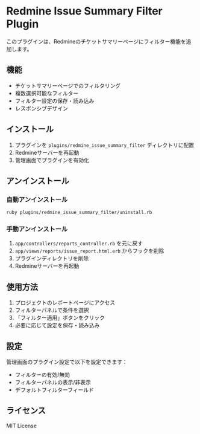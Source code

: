 # Redmine Issue Summary Filter Plugin

このプラグインは、Redmineのチケットサマリーページにフィルター機能を追加します。

## 機能

- チケットサマリーページでのフィルタリング
- 複数選択可能なフィルター
- フィルター設定の保存・読み込み
- レスポンシブデザイン

## インストール

1. プラグインを `plugins/redmine_issue_summary_filter` ディレクトリに配置
2. Redmineサーバーを再起動
3. 管理画面でプラグインを有効化

## アンインストール

### 自動アンインストール
```bash
ruby plugins/redmine_issue_summary_filter/uninstall.rb
```

### 手動アンインストール
1. `app/controllers/reports_controller.rb` を元に戻す
2. `app/views/reports/issue_report.html.erb` からフックを削除
3. プラグインディレクトリを削除
4. Redmineサーバーを再起動

## 使用方法

1. プロジェクトのレポートページにアクセス
2. フィルターパネルで条件を選択
3. 「フィルター適用」ボタンをクリック
4. 必要に応じて設定を保存・読み込み

## 設定

管理画面のプラグイン設定で以下を設定できます：

- フィルターの有効/無効
- フィルターパネルの表示/非表示
- デフォルトフィルターフィールド

## ライセンス

MIT License